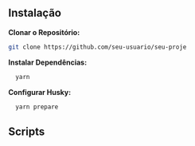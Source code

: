 ## Instalação

   **Clonar o Repositório:**

   ```bash
   git clone https://github.com/seu-usuario/seu-proje
```
   **Instalar Dependências:**

 ```bash
   yarn
```
   **Configurar Husky:**
   
  ```bash
    yarn prepare
```
## Scripts
